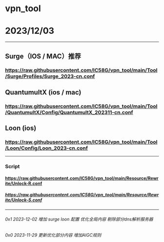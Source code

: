 # vpn_tool


# 2023/12/03

---------------------------

## Surge（IOS / MAC）推荐
### https://raw.githubusercontent.com/IC58G/vpn_tool/main/Tool/Surge/Profiles/Surge_2023-cn.conf

## QuantumultX (ios / mac)

### https://raw.githubusercontent.com/IC58G/vpn_tool/main/Tool/QuantumultX/Config/QuantumultX_202311-cn.conf
## Loon (ios)

### https://raw.githubusercontent.com/IC58G/vpn_tool/main/Tool/Loon/Config/Loon_2023-cn.conf




---------------------------

###  Script

#### https://raw.githubusercontent.com/IC58G/vpn_tool/main/Resource/Rewrite/Unlock-R.conf

##### https://raw.githubusercontent.com/IC58G/vpn_tool/main/Resource/Rewrite/Unlock-S.conf

---------------------------
###### 0x1 2023-12-02 增加 surge loon 配置 优化全局内容 剔除部分dns解析服务器

###### 0x0 2023-11-29 更新优化部分内容 增加AIGC规则